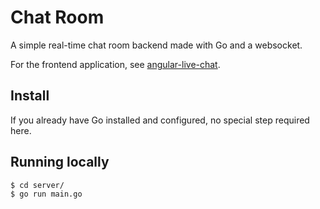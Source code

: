# Chat Room

A simple real-time chat room backend made with Go and a websocket.

For the frontend application, see
[angular-live-chat](https://github.com/florimondmanca/angular-live-chat).

## Install

If you already have Go installed and configured, no special step required here.

## Running locally

```bash
$ cd server/
$ go run main.go
```

